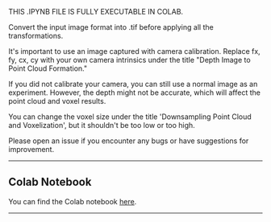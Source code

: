 THIS .IPYNB FILE IS FULLY EXECUTABLE IN COLAB.

Convert the input image format into .tif before applying all the transformations.

It's important to use an image captured with camera calibration. Replace fx, fy, cx, cy with your own camera intrinsics under the title "Depth Image to Point Cloud Formation."

If you did not calibrate your camera, you can still use a normal image as an experiment. However, the depth might not be accurate, which will affect the point cloud and voxel results.

You can change the voxel size under the title 'Downsampling Point Cloud and Voxelization', but it shouldn't be too low or too high.

Please open an issue if you encounter any bugs or have suggestions for improvement.

-------------------
## Colab Notebook

You can find the Colab notebook [here](https://colab.research.google.com/drive/12I2rFI4e1VKnW6_othZRDwxug05BpyaY?usp=sharing).

-------------------
